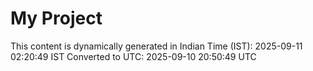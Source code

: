 # My Project

This content is dynamically generated in Indian Time (IST): 2025-09-11 02:20:49 IST
Converted to UTC: 2025-09-10 20:50:49 UTC
